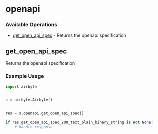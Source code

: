 # openapi

### Available Operations

* [get_open_api_spec](#get_open_api_spec) - Returns the openapi specification

## get_open_api_spec

Returns the openapi specification

### Example Usage

```python
import airbyte


s = airbyte.Airbyte()


res = s.openapi.get_open_api_spec()

if res.get_open_api_spec_200_text_plain_binary_string is not None:
    # handle response
```
